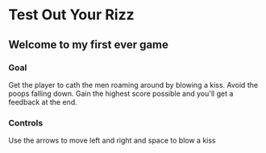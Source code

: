 # Test Out Your Rizz

## Welcome to my first ever game

### Goal
Get the player to cath the men roaming around by blowing a kiss. Avoid the poops falling down. Gain the highest score possible and you'll get a feedback at the end.


### Controls
Use the arrows to move left and right and space to blow a kiss


